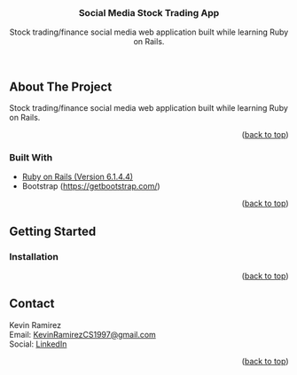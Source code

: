 <div id="top"></div>


<!-- PROJECT LOGO -->
<br />
<div align="center">

<h3 align="center">Social Media Stock Trading App</h3>

  <p align="center">
    Stock trading/finance social media web application built while learning Ruby on Rails.
    <br />
    <!-- <a href="https://github.com/github_username/repo_name">View Demo</a>
    ·
    <a href="https://github.com/github_username/repo_name/issues">Report Bug</a>
    ·
    <a href="https://github.com/github_username/repo_name/issues">Request Feature</a> -->
  </p>
</div>





<br />

<!-- ABOUT THE PROJECT -->
## About The Project

Stock trading/finance social media web application built while learning Ruby on Rails.

<p align="right">(<a href="#top">back to top</a>)</p>



### Built With

* [Ruby on Rails (Version 6.1.4.4)](https://rubyonrails.org/)
* Bootstrap (https://getbootstrap.com/)

<p align="right">(<a href="#top">back to top</a>)</p>



<!-- GETTING STARTED -->
## Getting Started




### Installation



<p align="right">(<a href="#top">back to top</a>)</p>

<!-- CONTACT -->
## Contact

Kevin Ramirez <br/>
Email: KevinRamirezCS1997@gmail.com <br/>
Social: [LinkedIn](https://www.linkedin.com/in/kevin-ramirez-b37326183/)

<p align="right">(<a href="#top">back to top</a>)</p>

